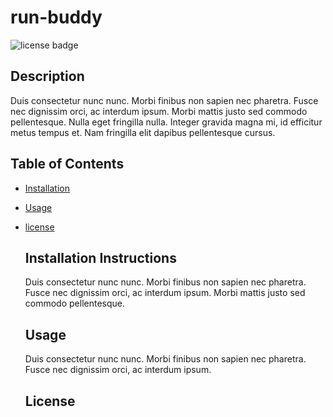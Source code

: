 
  # run-buddy
  ![license badge](https://img.shields.io/badge/license-GPL-green.svg)

  ## Description
  Duis consectetur nunc nunc. Morbi finibus non sapien nec pharetra. Fusce nec dignissim orci, ac interdum ipsum. Morbi mattis justo sed commodo pellentesque. Nulla eget fringilla nulla. Integer gravida magna mi, id efficitur metus tempus et. Nam fringilla elit dapibus pellentesque cursus.

  ## Table of Contents
  * [Installation](#installation-instructions)
  * [Usage](#usage)
  
* [license](#license)


  ## Installation Instructions
  Duis consectetur nunc nunc. Morbi finibus non sapien nec pharetra. Fusce nec dignissim orci, ac interdum ipsum. Morbi mattis justo sed commodo pellentesque.

  ## Usage
  Duis consectetur nunc nunc. Morbi finibus non sapien nec pharetra. Fusce nec dignissim orci, ac interdum ipsum.

  ## License
  

